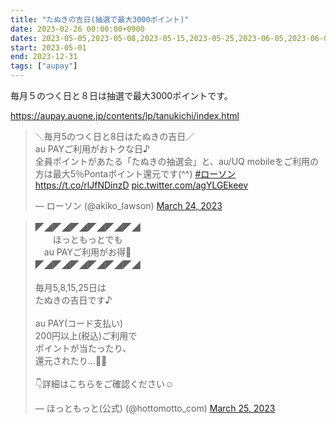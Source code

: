 ```yaml
---
title: "たぬきの吉日(抽選で最大3000ポイント)"
date: 2023-02-26 00:00:00+0900
dates: 2023-05-05,2023-05-08,2023-05-15,2023-05-25,2023-06-05,2023-06-08,2023-06-15,2023-06-25
start: 2023-05-01
end: 2023-12-31
tags: ["aupay"]
---
```


毎月５のつく日と８日は抽選で最大3000ポイントです。

https://aupay.auone.jp/contents/lp/tanukichi/index.html

<blockquote class="twitter-tweet"><p lang="ja" dir="ltr">＼毎月5のつく日と8日はたぬきの吉日／<br>au PAYご利用がおトクな日♪<br>全員ポイントがあたる「たぬきの抽選会」と、au/UQ mobileをご利用の方は最大5％Pontaポイント還元です(^^) <a href="https://twitter.com/hashtag/%E3%83%AD%E3%83%BC%E3%82%BD%E3%83%B3?src=hash&amp;ref_src=twsrc%5Etfw">#ローソン</a><a href="https://t.co/rlJfNDinzD">https://t.co/rlJfNDinzD</a> <a href="https://t.co/agYLGEkeev">pic.twitter.com/agYLGEkeev</a></p>&mdash; ローソン (@akiko_lawson) <a href="https://twitter.com/akiko_lawson/status/1639175248770920448?ref_src=twsrc%5Etfw">March 24, 2023</a></blockquote> <script async src="https://platform.twitter.com/widgets.js" charset="utf-8"></script>
<blockquote class="twitter-tweet"><p lang="ja" dir="ltr">◤◢◤◢◤◢◤◢◤◢◤◢　<br>　　ほっともっとでも<br>　au PAYご利用がお得🎉<br>◤◢◤◢◤◢◤◢◤◢◤◢<br><br>毎月5,8,15,25日は<br>たぬきの吉日です♪<br><br>au PAY(コード支払い)<br>200円以上(税込)ご利用で<br>ポイントが当たったり、<br>還元されたり…👀✨<br><br>👇詳細はこちらをご確認ください☺️</p>&mdash; ほっともっと(公式) (@hottomotto_com) <a href="https://twitter.com/hottomotto_com/status/1639448263949418496?ref_src=twsrc%5Etfw">March 25, 2023</a></blockquote> <script async src="https://platform.twitter.com/widgets.js" charset="utf-8"></script>
